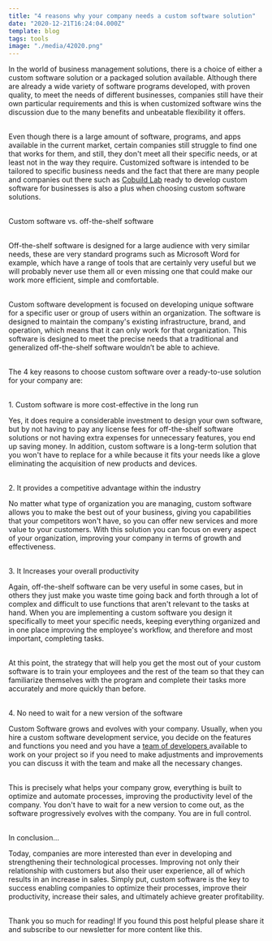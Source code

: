 ```yaml
---
title: "4 reasons why your company needs a custom software solution"
date: "2020-12-21T16:24:04.000Z"
template: blog
tags: tools
image: "./media/42020.png"
---
```


In the world of business management solutions, there is a choice of either a custom software solution or a packaged solution available. Although there are already a wide variety of software programs developed, with proven quality, to meet the needs of different businesses, companies still have their own particular requirements and this is when customized software wins the discussion due to the many benefits and unbeatable flexibility it offers. <br> </br>

Even though there is a large amount of software, programs, and apps available in the current market, certain companies still struggle to find one that works for them, and still, they don't meet all their specific needs, or at least not in the way they require. Customized software  is intended to be tailored to specific business needs and the fact that there are many people and companies out there such as <a target="_blank" href="https://cobuildlab.com/"> Cobuild Lab</a> ready to develop custom software for businesses is also a plus when choosing custom software solutions. <br> </br>


<title-3 align="centered"> Custom software vs. off-the-shelf software  </title-3> <br> </br>

Off-the-shelf software is designed for a large audience with very similar needs, these are very standard programs such as Microsoft Word for example, which have a range of tools that are certainly very useful but we will probably never use them all or even missing one that could make our work more efficient, simple and comfortable.  <br> </br>

Custom software development is focused on developing unique software for a specific user or group of users within an organization. The software is designed to maintain the company's existing infrastructure, brand, and operation, which means that it can only work for that organization. This software is designed to meet the precise needs that a traditional and generalized off-the-shelf software wouldn’t be able to achieve. <br> </br>


The 4 key reasons to choose custom software over a ready-to-use solution for your company are: <br> </br>

<title-5 align="left"> 1. Custom software is more cost-effective in the long run </title-5>

Yes, it does require a considerable investment to design your own software, but by not having to pay any license fees for off-the-shelf software solutions or not having extra expenses for unnecessary features, you end up saving money.  In addition, custom software is a long-term solution that you won't have to replace for a while because it fits your needs like a glove eliminating the acquisition of new products and devices.  <br> </br>


<title-5 align="left"> 2. It provides a competitive advantage within the industry </title-5>

No matter what type of organization you are managing, custom software allows you to make the best out of your business, giving you capabilities that your competitors won't have, so you can offer new services and more value to your customers. With this solution you can focus on every aspect of your organization, improving your company in terms of growth and effectiveness. <br> </br>


<title-5 align="left"> 3. It Increases your overall productivity </title-5>

Again, off-the-shelf software can be very useful in some cases, but in others they just make you waste time going back and forth through a lot of complex and difficult to use functions that aren't relevant to the tasks at hand. When you are implementing a custom software you design it specifically to meet your specific needs, keeping everything organized and in one place improving the employee's workflow, and therefore and most important, completing tasks. <br> </br>

At this point, the strategy that will help you get the most out of your custom software is to train your employees and the rest of the team so that they can familiarize themselves with the program and complete their tasks more accurately and more quickly than before. <br> </br>


<title-5 align="left"> 4. No need to wait for a new version of the software </title-5>

Custom Software grows and evolves with your company. Usually, when you hire a custom software development service, you decide on the features and functions you need and you have a <a target="_blank" href="https://jooble.org/jobs-software-web-developer">   team of developers </a> available to work on your project so if you need to make adjustments and improvements you can discuss it with the team and make all the necessary changes. <br> </br>

This is precisely what helps your company grow, everything is built to optimize and automate processes, improving the productivity level of the company.  You don't have to wait for a new version to come out, as the software progressively evolves with the company. You are in full control. <br> </br>


<title-5 align="left"> In conclusion... </title-5>

Today, companies are more interested than ever in developing and strengthening their technological processes. Improving not only their relationship with customers but also their user experience, all of which results in an increase in sales. Simply put, custom software is the key to success enabling companies to optimize their processes, improve their productivity, increase their sales, and ultimately achieve greater profitability. <br> </br>

Thank you so much for reading! If you found this post helpful please share it and subscribe to our newsletter for more content like this. 




